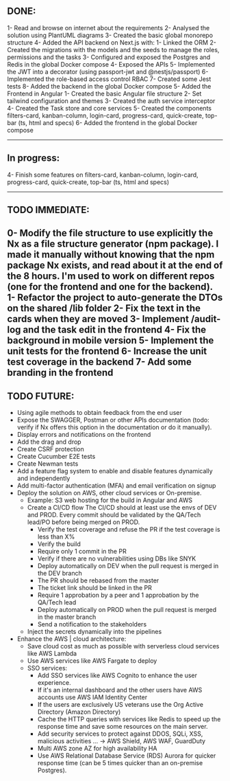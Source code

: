 
## DONE:

1- Read and browse on internet about the requirements
2- Analysed the solution using PlantUML diagrams
3- Created the basic global monorepo structure
4- Added the API backend on Next.js with:
  1- Linked the ORM
  2- Created the migrations with the models and the seeds to manage the roles, permissions and the tasks
  3- Configured and exposed the Postgres and Redis in the global Docker compose
  4- Exposed the APIs
  5- Implemented the JWT into a decorator (using passport-jwt and @nestjs/passport)
  6- Implemented the role-based access control RBAC
  7- Created some Jest tests
  8- Added the backend in the global Docker compose 
5- Added the Frontend in Angular
  1- Created the basic Angular file structure
  2- Set tailwind configuration and themes
  3- Created the auth service interceptor
  4- Created the Task store and core services
  5- Created the components filters-card, kanban-column, login-card, progress-card, quick-create, top-bar (ts, html and specs)
  6- Added the frontend in the global Docker compose 

---

## In progress:

4- Finish some features on filters-card, kanban-column, login-card, progress-card, quick-create, top-bar (ts, html and specs)

---

## TODO IMMEDIATE:

0- Modify the file structure to use explicitly the Nx as a file structure generator (npm package). I made it manually without knowing that the npm package Nx exists, and read about it at the end of the 8 hours. I'm used to work on different repos (one for the frontend and one for the backend).
1- Refactor the project to auto-generate the DTOs on the shared /lib folder
2- Fix the text in the cards when they are moved
3- Implement /audit-log and the task edit in the frontend
4- Fix the background in mobile version
5- Implement the unit tests for the frontend
6- Increase the unit test coverage in the backend
7- Add some branding in the frontend
---

## TODO FUTURE:
* Using agile methods to obtain feedback from the end user
* Expose the SWAGGER, Postman or other APIs documentation (todo: verify if Nx offers this option in the documentation or do it manually).
* Display errors and notifications on the frontend
* Add the drag and drop
* Create CSRF protection
* Create Cucumber E2E tests
* Create Newman tests
* Add a feature flag system to enable and disable features dynamically and independently
* Add multi-factor authentication (MFA) and email verification on signup
* Deploy the solution on AWS, other cloud services or On-premise.
  * Example: S3 web hosting for the build in Angular and AWS
  * Create a CI/CD flow
    The CI/CD should at least use the envs of DEV and PROD. Every commit should be validated by the QA/Tech lead/PO before being merged on PROD.
    * Verify the test coverage and refuse the PR if the test coverage is less than X%
    * Verify the build
    * Require only 1 commit in the PR
    * Verify if there are no vulnerabilities using DBs like SNYK
    * Deploy automatically on DEV when the pull request is merged in the DEV branch
    * The PR should be rebased from the master
    * The ticket link should be linked in the PR
    * Require 1 approbation by a peer and 1 approbation by the QA/Tech lead
    * Deploy automatically on PROD when the pull request is merged in the master branch
    * Send a notification to the stakeholders
  * Inject the secrets dynamically into the pipelines
* Enhance the AWS | cloud architecture:
  * Save cloud cost as much as possible with serverless cloud services like AWS Lambda
  * Use AWS services like AWS Fargate to deploy
  * SSO services:
    * Add SSO services like AWS Cognito to enhance the user experience.
    * If it's an internal dashboard and the other users have AWS accounts use AWS IAM Identity Center
    * If the users are exclusively US veterans use the Org Active Directory (Amazon Directory)
    * Cache the HTTP queries with services like Redis to speed up the response time and save some resources on the main server.
    * Add security services to protect against DDOS, SQLi, XSS, malicious activities ... -> AWS Shield, AWS WAF, GuardDuty
    * Multi AWS zone AZ for high availability HA
    * Use AWS Relational Database Service (RDS) Aurora for quicker response time (can be 5 times quicker than an on-premise Postgres). 
